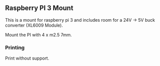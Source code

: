 ## Raspberry PI 3 Mount

This is a mount for raspberry pi 3 and includes room for a 24V -> 5V buck converter (XL6009 Module).

Mount the PI with 4 x m2.5 7mm.

### Printing

Print without support.
